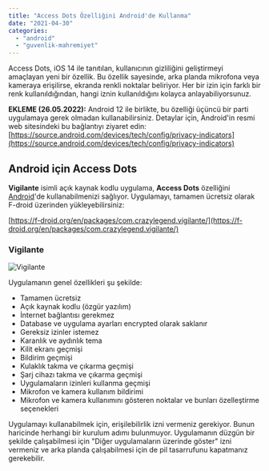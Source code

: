 ```yaml
---
title: "Access Dots Özelliğini Android'de Kullanma"
date: "2021-04-30"
categories: 
  - "android"
  - "guvenlik-mahremiyet"
---
```


Access Dots, iOS 14 ile tanıtılan, kullanıcının gizliliğini geliştirmeyi amaçlayan yeni bir özellik. Bu özellik sayesinde, arka planda mikrofona veya kameraya erişilirse, ekranda renkli noktalar beliriyor. Her bir izin için farklı bir renk kullanıldığından, hangi iznin kullanıldığını kolayca anlayabiliyorsunuz.

**EKLEME (26.05.2022):** Android 12 ile birlikte, bu özelliği üçüncü bir parti uygulamaya gerek olmadan kullanabilirsiniz. Detaylar için, Android'in resmi web sitesindeki bu bağlantıyı ziyaret edin: [https://source.android.com/devices/tech/config/privacy-indicators](https://source.android.com/devices/tech/config/privacy-indicators)

## Android için Access Dots

**Vigilante** isimli açık kaynak kodlu uygulama, **Access Dots** özelliğini [Android](https://furuy.com/categories/android/)'de kullanabilmenizi sağlıyor. Uygulamayı, tamamen ücretsiz olarak F-droid üzerinden yükleyebilirsiniz:

[https://f-droid.org/en/packages/com.crazylegend.vigilante/](https://f-droid.org/en/packages/com.crazylegend.vigilante/)

### Vigilante

![Vigilante](/assets/img/vigilante.jpg)

Uygulamanın genel özellikleri şu şekilde:

- Tamamen ücretsiz
- Açık kaynak kodlu (özgür yazılım)
- İnternet bağlantısı gerekmez
- Database ve uygulama ayarları encrypted olarak saklanır
- Gereksiz izinler istemez
- Karanlık ve aydınlık tema
- Kilit ekranı geçmişi
- Bildirim geçmişi
- Kulaklık takma ve çıkarma geçmişi
- Şarj cihazı takma ve çıkarma geçmişi
- Uygulamaların izinleri kullanma geçmişi
- Mikrofon ve kamera kullanım bildirimi
- Mikrofon ve kamera kullanımını gösteren noktalar ve bunları özelleştirme seçenekleri

Uygulamayı kullanabilmek için, erişilebilirlik izni vermeniz gerekiyor. Bunun haricinde herhangi bir kurulum adımı bulunmuyor. Uygulamanın düzgün bir şekilde çalışabilmesi için "Diğer uygulamaların üzerinde göster" izni vermeniz ve arka planda çalışabilmesi için de pil tasarrufunu kapatmanız gerekebilir.
